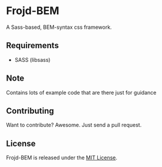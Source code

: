 # Frojd-BEM
A Sass-based, BEM-syntax css framework.

## Requirements
- SASS (libsass)

## Note
Contains lots of example code that are there just for guidance

## Contributing
Want to contribute? Awesome. Just send a pull request.

## License
Frojd-BEM is released under the [MIT License](http://www.opensource.org/licenses/MIT).
